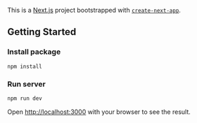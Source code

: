 This is a [Next.js](https://nextjs.org) project bootstrapped with [`create-next-app`](https://nextjs.org/docs/app/api-reference/cli/create-next-app).

## Getting Started

### Install package
```
npm install
```

### Run server
```bash
npm run dev
```

Open [http://localhost:3000](http://localhost:3000) with your browser to see the result.

